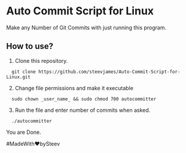 # Auto Commit Script for Linux
Make any Number of Git Commits with just running this program.

## How to use?

1. Clone this repository.
```
  git clone https://github.com/steevjames/Auto-Commit-Script-for-Linux.git
```
2. Change file permissions and make it executable
```
  sudo chown _user_name_ && sudo chmod 700 autocommitter
```
3. Run the file and enter number of commits when asked.
```
  ./autocommitter
```

You are Done.

#MadeWith:heart:bySteev
